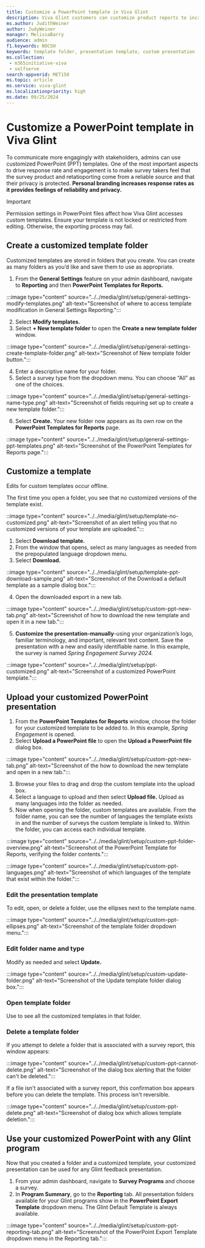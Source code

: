```yaml
---
title: Customize a PowerPoint template in Viva Glint
description: Viva Glint customers can customize product reports to increase the sense of reporting reliability and privacy.
ms.author: JudithWeiner
author: JudyWeiner
manager: MelissaBarry
audience: admin
f1.keywords: NOCSH
keywords: template folder, presentation template, custom presentation
ms.collection: 
 - m365initiative-viva
 - selfserve
search-appverid: MET150
ms.topic: article
ms.service: viva-glint
ms.localizationpriority: high
ms.date: 09/25/2024
---
```


# Customize a PowerPoint template in Viva Glint

To communicate more engagingly with stakeholders, admins can use customized PowerPoint (PPT) templates. One of the most important aspects to drive response rate and engagement is to make survey takers feel that the survey product and retatioporting come from a reliable source and that their privacy is protected. **Personal branding increases response rates as it provides feelings of reliability and privacy.**

>[!IMPORTANT]
>Permission settings in PowerPoint files affect how Viva Glint accesses custom templates. Ensure your template is not locked or restricted from editing. Otherwise, the exporting process may fail.

## Create a customized template folder

Customized templates are stored in folders that you create. You can create as many folders as you’d like and save them to use as appropriate.

1.	From the **General Settings** feature on your admin dashboard, navigate to **Reporting** and then **PowerPoint Templates for Reports.**

:::image type="content" source="../../media/glint/setup/general-settings-modify-templates.png" alt-text="Screenshot of where to access template modification in General Settings Reporting.":::

2.	Select **Modify templates.**
3.	Select **+ New template folder** to open the **Create a new template folder** window.

:::image type="content" source="../../media/glint/setup/general-settings-create-template-folder.png" alt-text="Screenshot of New template folder button.":::

4.	Enter a descriptive name for your folder.
5.	Select a survey type from the dropdown menu. You can choose “All” as one of the choices.

:::image type="content" source="../../media/glint/setup/general-settings-name-type.png" alt-text="Screenshot of fields requiring set up to create a new template folder.":::

6.	Select **Create.** Your new folder now appears as its own row on the **PowerPoint Templates for Reports** page.

::image type="content" source="../../media/glint/setup/general-settings-ppt-templates.png" alt-text="Screenshot of the PowerPoint Templates for Reports page.":::

## Customize a template

Edits for custom templates occur offline.

The first time you open a folder, you see that no customized versions of the template exist.

::image type="content" source="../../media/glint/setup/template-no-customized.png" alt-text="Screenshot of an alert telling you that no customized versions of your template are uploaded.":::

1.	Select **Download template.**
2.	From the window that opens, select as many languages as needed from the prepopulated language dropdown menu.
3.	Select **Download.**

::image type="content" source="../../media/glint/setup/template-ppt-download-sample.png" alt-text="Screenshot of the Download a default template as a sample dialog box.":::

4.	Open the downloaded export in a new tab.

:::image type="content" source="../../media/glint/setup/custom-ppt-new-tab.png" alt-text="Screenshot of how to download the new template and open it in a new tab.":::

5.	**Customize the presentation-manually**-using your organization’s logo, familiar terminology, and important, relevant text content. Save the presentation with a new and easily identifiable name. In this example, the survey is named *Spring Engagement Survey 2024.*

:::image type="content" source="../../media/glint/setup/ppt-customized.png" alt-text="Screenshot of a customized PowerPoint template.":::

## Upload your customized PowerPoint presentation

1.	From the **PowerPoint Templates for Reports** window, choose the folder for your customized template to be added to. In this example, *Spring Engagement* is opened.
2.	Select **Upload a PowerPoint file** to open the **Upload a PowerPoint file** dialog box.

:::image type="content" source="../../media/glint/setup/custom-ppt-new-tab.png" alt-text="Screenshot of the how to download the new template and open in a new tab.":::

3.	Browse your files to drag and drop the custom template into the upload box.
4.	Select a language to upload and then select **Upload file.** Upload as many languages into the folder as needed.
5.	Now when opening the folder, custom templates are available. From the folder name, you can see the number of languages the template exists in and the number of surveys the custom template is linked to. Within the folder, you can access each individual template.

:::image type="content" source="../../media/glint/setup/custom-ppt-folder-overview.png" alt-text="Screenshot of the PowerPoint Template for Reports, verifying the folder contents.":::

:::image type="content" source="../../media/glint/setup/custom-ppt-languages.png" alt-text="Screenshot of which languages of the template that exist within the folder.":::

### Edit the presentation template

To edit, open, or delete a folder, use the ellipses next to the template name.

:::image type="content" source="../../media/glint/setup/custom-ppt-ellipses.png" alt-text="Screenshot of the template folder dropdown menu.":::
 
### Edit folder name and type

Modify as needed and select **Update.**

:::image type="content" source="../../media/glint/setup/custom-update-folder.png" alt-text="Screenshot of the Update template folder dialog box.":::

### Open template folder

Use to see all the customized templates in that folder.

### Delete a template folder

If you attempt to delete a folder that is associated with a survey report, this window appears:

:::image type="content" source="../../media/glint/setup/custom-ppt-cannot-delete.png" alt-text="Screenshot of the dialog box alerting that the folder can't be deleted.":::

If a file isn't associated with a survey report, this confirmation box appears before you can delete the template. This process isn't reversible.

:::image type="content" source="../../media/glint/setup/custom-ppt-delete.png" alt-text="Screenshot of dialog box which allows template deletion.":::

## Use your customized PowerPoint with any Glint program

Now that you created a folder and a customized template, your customized presentation can be used for any Glint feedback presentation.

1.	From your admin dashboard, navigate to **Survey Programs** and choose a survey. 
2.	In **Program Summary**, go to the **Reporting** tab. All presentation folders available for your Glint programs show in the **PowerPoint Export Template** dropdown menu.
The Glint Default Template is always available.

:::image type="content" source="../../media/glint/setup/custom-ppt-reporting-tab.png" alt-text="Screenshot of the PowerPoint Export Template dropdown menu in the Reporting tab.":::


